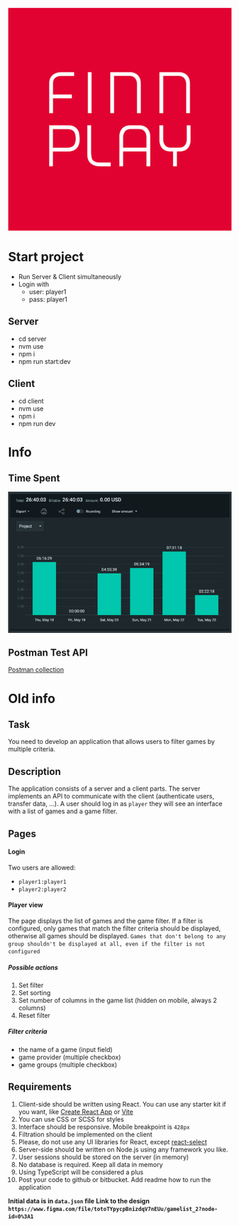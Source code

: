 ![FinnPlay](https://github.com/sergeirudz/test-finnplay/blob/master/client/public/assets/finnplay.png?raw=true)

# Start project

- Run Server & Client simultaneously
- Login with
  - user: player1
  - pass: player1

## Server

- cd server
- nvm use
- npm i
- npm run start:dev

## Client

- cd client
- nvm use
- npm i
- npm run dev

# Info

## Time Spent

![Time Spent](https://github.com/sergeirudz/test-finnplay/blob/master/timespent.png?raw=true)

## Postman Test API

[Postman collection](server/test-finnplay.postman_collection.json)

# Old info

## Task

You need to develop an application that allows users to filter games by multiple criteria.

## Description

The application consists of a server and a client parts. The server implements an API to communicate with the client (authenticate users, transfer data, ...). A user should log in as `player` they will see an interface with a list of games and a game filter.

## Pages

#### Login

Two users are allowed:

- `player1:player1`
- `player2:player2`

#### Player view

The page displays the list of games and the game filter. If a filter is configured, only games that match the filter criteria should be displayed, otherwise all games should be displayed. `Games that don't belong to any group shouldn't be displayed at all, even if the filter is not configured`

##### Possible actions

1. Set filter
1. Set sorting
1. Set number of columns in the game list (hidden on mobile, always 2 columns)
1. Reset filter

##### Filter criteria

- the name of a game (input field)
- game provider (multiple checkbox)
- game groups (multiple checkbox)

## Requirements

1. Client-side should be written using React. You can use any starter kit if you want, like [Create React App](https://create-react-app.dev/) or [Vite](https://vitejs.dev/)
2. You can use CSS or SCSS for styles
3. Interface should be responsive. Mobile breakpoint is `428px`
4. Filtration should be implemented on the client
5. Please, do not use any UI libraries for React, except [react-select](https://react-select.com/)
6. Server-side should be written on Node.js using any framework you like.
7. User sessions should be stored on the server (in memory)
8. No database is required. Keep all data in memory
9. Using TypeScript will be considered a plus
10. Post your code to github or bitbucket. Add readme how to run the application

**Initial data is in `data.json` file** **Link to the design `https://www.figma.com/file/totoTYpycpBnizdqV7nEUu/gamelist_2?node-id=0%3A1`**
